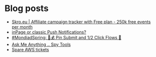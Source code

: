 # Blog posts
<!-- BLOG-POST-LIST:START -->
- [Skro.eu | Affiliate campaign tracker with Free plan - 250k free events per month](https://afflift.com/f/threads/skro-eu-affiliate-campaign-tracker-with-free-plan-250k-free-events-per-month.7260/)
- [inPage or classic Push Notifications?](https://afflift.com/f/threads/inpage-or-classic-push-notifications.10471/)
- [#MondiadSpring: 💸💰 Pin Submit and 1/2 Click Flows 🚀](https://afflift.com/f/threads/mondiadspring-%F0%9F%92%B8%F0%9F%92%B0-pin-submit-and-1-2-click-flows-%F0%9F%9A%80.10455/)
- [Ask Me Anything .. Spy Tools](https://afflift.com/f/threads/ask-me-anything-spy-tools.9343/)
- [Spare AWS tickets](https://afflift.com/f/threads/spare-aws-tickets.10438/)
<!-- BLOG-POST-LIST:END -->
